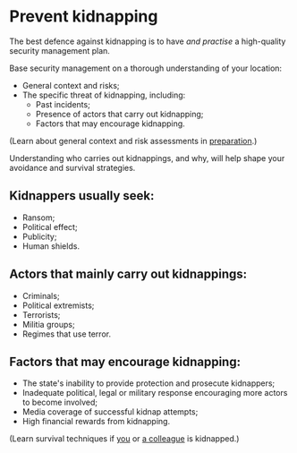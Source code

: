 [Title]: # (Why do kidnappings occur?)
[Order]: # (7)

# Prevent kidnapping

The best defence against kidnapping is to have *and practise* a high-quality security management plan. 

Base security management on a thorough understanding of your location:

* General context and risks; 
* The specific threat of kidnapping, including:
	*	Past incidents;
    *	Presence of actors that carry out kidnapping;
    *	Factors that may encourage kidnapping.

(Learn about general context and risk assessments in [preparation](umbrella://lesson/preparation).)

Understanding who carries out kidnappings, and why, will help shape your avoidance and survival strategies.

## Kidnappers usually seek:

*   Ransom;
*   Political effect;
*   Publicity;
*   Human shields.

## Actors that mainly carry out kidnappings:

*   Criminals;
*   Political extremists;
*   Terrorists;
*   Militia groups;
*   Regimes that use terror.

## Factors that may encourage kidnapping:

*   The state's inability to provide protection and prosecute kidnappers;
*   Inadequate political, legal or military response encouraging more actors to become involved;
*   Media coverage of successful kidnap attempts;
*   High financial rewards from kidnapping.

(Learn survival techniques if [you](umbrella://lesson/kidnapping/1) or [a colleague](umbrella://lesson/kidnapping/2) is kidnapped.)
